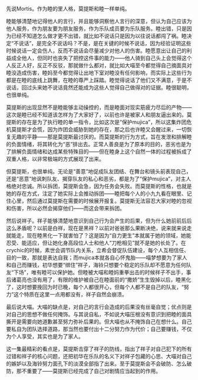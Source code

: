 先说Mortis。作为睦的里人格，莫提斯和睦一样单纯。

睦能够清楚地记得他人的言行，并且能够洞察他人言行的深意，但认为自己应该为他人服务，作为朋友要为朋友服务，作为乐队成员要为乐队服务。睦出错，只是因为已经不知道怎么做才更不出错，就比如不说话只是因为以往说话都闯了祸。睦决定“不说话”，是完全不说话吗？不是，是在关键的时候不说话，因为经验证明这些时候说话一定会伤人，反而不说话会尽量减少对他人的伤害。睦愿意出让自己的利益成全他人，但同时也丧失了把控这件事的能力——他人骑到自己头上会觉得这个人反正人好，反正不反驳，那就做什么都对，就比如大喵至今都觉得自己摘面具对睦没造成伤害，睦妈至今都觉得让出地下室对睦没有任何影响，而实际上这些行为都是在睦的底线上跳舞，在睦的尊严上踩踏。睦觉得说话了他们又不满意，于是不说话，回过头来她不说话竟然还能成为这些人觉得自己做得对的证据。睦很聪明，也很单纯。

莫提斯的出现显然不是睦能够主动操控的，而是睦面对现实筋疲力尽后的产物——这次是睦已经不知道该怎样为了大家好了，以前也许是被家人和朋友逼出来的。莫提斯的存在是为了执行睦的单一指令，比如这次是“保护mujica”，所以这集炸团危机莫提斯才会慌，因为炸团会威胁到她的存在，那之后也许睦又会醒过来，一切恢复无趣的平静——那是莫提斯最讨厌的。而莫提斯的行为方式，旨在发泄和排解睦的负面情绪，将其转化为“恶”排出去。正常人善良是为了原本的目的，恶劣也是为了排解负面情绪和达成某些特殊目的——但在睦身上这个自然一体的过程被拆成了双重人格，以非常极端的方式展现了出来。

但莫提斯，也很单纯。无论是“善意”地促成队友团结、在舞台和镜头前表现自己，还是“恶意”地讽刺队友、揭穿队友的私心和恶劣，都是为了“保护mujica”，对主人格绝对忠诚。所以拆团，莫提斯会急，因为任务会失败。而莫提斯的性格，也就是她的存在方式，注定了她实际上会推动拆团——睦把每个人的小九九看在眼里、记住心里，然后通过莫提斯在需要的时候展开报复。莫提斯无法容忍大家对睦的忽视和伤害，所以必然会揭穿他们——而这会带来拆团。

然后说祥子。祥子能够清楚地意识到自己行为会产生的后果，但为什么她前前后后这么矛盾呢？以前是白祥，现在是黑祥？以前对爸爸那么果断决绝，说来就来说走就能走，现在睦黑化一下就害怕了？这是因为“自力更生”本就属于她的领域，她能忍受、能适应，但让她化身高段位人士和他人“刀枪相见”就不是她的长处了。在crychic的时候，素世会调节队内关系，立希会督促队伍建设，每个人互相信任、目的一致，那就是表达自我；而mujica本就各自心怀鬼胎——喵梦想要为了家人和自己而赚钱，初华想要“绑住”祥子，海铃只想要个稳定的乐队却不愿意为任何队友“下场”，唯有睦可以保护她。但睦被大喵和睦妈重拳出击的时候祥子不出手，事后诸葛亮也没有用了，有限的维护被自己在睦面前的“撒娇”生生毁掉以后，睦黑化了，这时想要挽回为时已晚，每个人都很开心，但每个人都不是自己的队友，“努力”这个特质在这里一点用都没有，祥子自然会崩溃。

最后说大喵。大喵的缺点是，对自己的言行会造成的后果没有丝毫自觉；优点则是对自己的思想不做任何掩饰。与其说自私，不如说大喵压根没有意识到把睦的面具撕开是需要向她道歉甚至努力弥补后果的。但大喵也从不掩饰自己在想什么。自己要私自为团队选择道路，那当然也要付出十二分努力作为代价；自己要赚钱，不仅为个人享受，其实也是为了家人。

这一集最精彩的看点是，莫提斯击穿了祥子的防线，指出了祥子对自己犯下的所有过错和祥子的核心问题，还把初华在乐队的名义下对祥子包藏的心思、大喵对自己的嫉妒以及海铃努力面孔下的淡漠全部指了出来。至于莫提斯会不会破防、怎么破防，那不重要了——莫提斯已经完成了自己对剧情应当起到的作用。

<!-- ##{"timestamp":1737703201}## -->